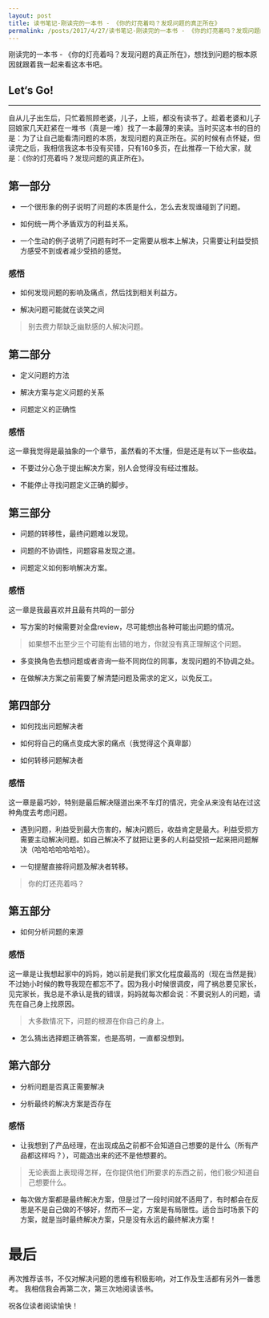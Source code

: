 ```yaml
---
layout: post
title: 读书笔记-刚读完的一本书 - 《你的灯亮着吗？发现问题的真正所在》
permalink: /posts/2017/4/27/读书笔记-刚读完的一本书 - 《你的灯亮着吗？发现问题的真正所在》.html
---
```


刚读完的一本书 - 《你的灯亮着吗？发现问题的真正所在》，想找到问题的根本原因就跟着我一起来看这本书吧。

## Let‘s Go!
-----

自从儿子出生后，只忙着照顾老婆，儿子，上班，都没有读书了。趁着老婆和儿子回娘家几天赶紧在一堆书（真是一堆）找了一本最薄的来读。当时买这本书的目的是：为了让自己能看清问题的本质，发现问题的真正所在。买的时候有点怀疑，但读完之后，我相信我这本书没有买错，只有160多页，在此推荐一下给大家，就是：《你的灯亮着吗？发现问题的真正所在》。

## 第一部分

- 一个很形象的例子说明了问题的本质是什么，怎么去发现谁碰到了问题。

- 如何统一两个矛盾双方的利益关系。

- 一个生动的例子说明了问题有时不一定需要从根本上解决，只需要让利益受损方感受不到或者减少受损的感觉。

### 感悟

- 如何发现问题的影响及痛点，然后找到相关利益方。

- 解决问题可能就在谈笑之间

>别去费力帮缺乏幽默感的人解决问题。

## 第二部分

- 定义问题的方法

- 解决方案与定义问题的关系

- 问题定义的正确性

### 感悟

这一章我觉得是最抽象的一个章节，虽然看的不太懂，但是还是有以下一些收益。

- 不要过分心急于提出解决方案，别人会觉得没有经过推敲。

- 不能停止寻找问题定义正确的脚步。

## 第三部分

- 问题的转移性，最终问题难以发现。

- 问题的不协调性，问题容易发现之道。

- 问题定义如何影响解决方案。

### 感悟
这一章是我最喜欢并且最有共鸣的一部分

- 写方案的时候需要对全盘review，尽可能想出各种可能出问题的情况。

> 如果想不出至少三个可能有出错的地方，你就没有真正理解这个问题。

- 多变换角色去想问题或者咨询一些不同岗位的同事，发现问题的不协调之处。

- 在做解决方案之前需要了解清楚问题及需求的定义，以免反工。

## 第四部分

- 如何找出问题解决者

- 如何将自己的痛点变成大家的痛点（我觉得这个真卑鄙）

- 如何转移问题解决者

### 感悟

这一章是最巧妙，特别是最后解决隧道出来不车灯的情况，完全从来没有站在过这种角度去考虑问题。

- 遇到问题，利益受到最大伤害的，解决问题后，收益肯定是最大。利益受损方需要主动解决问题。如自己解决不了就把让更多的人利益受损一起来把问题解决（哈哈哈哈哈哈哈）。

- 一句提醒直接将问题及解决者转移。
> 你的灯还亮着吗？

## 第五部分

- 如何分析问题的来源

### 感悟

这一章是让我想起家中的妈妈，她以前是我们家文化程度最高的（现在当然是我）不过她小时候的教导我现在都忘不了。因为我小时候很调皮，闯了祸总要见家长，见完家长，我总是不承认是我的错误，妈妈就每次都会说：不要说别人的问题，请先在自己身上找原因。

> 大多数情况下，问题的根源在你自己的身上。

- 怎么猜出选择题正确答案，也是高明，一直都没想到。

## 第六部分

- 分析问题是否真正需要解决

- 分析最终的解决方案是否存在

### 感悟

- 让我想到了产品经理，在出现成品之前都不会知道自己想要的是什么（所有产品都这样吗？），可能造出来的还不是他想要的。

>无论表面上表现得怎样，在你提供他们所要求的东西之前，他们极少知道自己想要什么。

- 每次做方案都是最终解决方案，但是过了一段时间就不适用了，有时都会在反思是不是自己做的不够好，然而不一定，方案是有局限性。适合当时场景下的方案，就是当时最终解决方案，只是没有永远的最终解决方案！

# 最后
再次推荐该书，不仅对解决问题的思维有积极影响，对工作及生活都有另外一番思考。
我相信我会再第二次，第三次地阅读该书。

祝各位读者阅读愉快！
